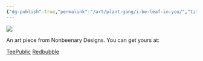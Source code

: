 ```yaml
---
{"dg-publish":true,"permalink":"/art/plant-gang/i-be-leaf-in-you/","title":"I BeLEAF In You","tags":["Art","Love Is In The Air"]}
---
```



![](https://baserow-media.ams3.digitaloceanspaces.com/user_files/z1zVAedwCsKrUQO4zjTL56IujHgMegrG_48fc07c98f59e6c9ac0cd370fc3385ea9470f12a40700d8db3e88e35ca996290.jpg)

An art piece from Nonbeenary Designs. You can get yours at:

[TeePublic](https://www.teepublic.com/t-shirt/50758453-i-beleaf-in-you?store_id=258912)
[Redbubble](https://www.redbubble.com/shop/ap/152697976?ref=studio-promote)
